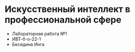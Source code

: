 # Искусственный интеллект в профессиональной сфере
* Лабораторная работа №1
* ИВТ-б-о-22-1
* Беседина Инга